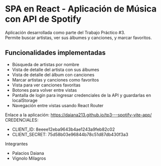 # SPA en React - Aplicación de Música con API de Spotify
  Aplicación desarrollada como parte del Trabajo Práctico #3.  
  Permite buscar artistas, ver sus álbumes y canciones, y marcar favoritos.

## Funcionalidades implementadas
- Búsqueda de artistas por nombre
- Vista de detalle del artista con sus álbumes
- Vista de detalle del álbum con canciones
- Marcar artistas y canciones como favoritos
- Vista para ver canciones favoritas
- Botones para volver entre vistas
- Pantalla de login para ingresar credenciales de la API y guardarlas en localStorage
- Navegación entre vistas usando React Router

Enlace a la aplicación: https://daiana213.github.io/tp3---spotify-vite-app/
CREDENCIALES:
- CLIENT_ID: 8eeee12eba9643b4ae1243a9feb82c02
- CLIENT_SECRET: 75d58b03e96844b78c51d87db430f3a3

Integrantes
- Palacios Daiana
- Vignolo Milagros
